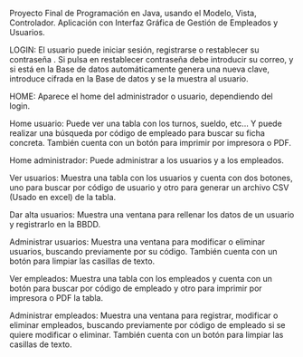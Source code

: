 Proyecto Final de Programación en Java, usando el Modelo, Vista, Controlador. Aplicación con Interfaz Gráfica de Gestión de Empleados y Usuarios.

LOGIN:
El usuario puede iniciar sesión, registrarse o restablecer su contraseña . Si pulsa en restablecer contraseña debe introducir su correo, y si está en la Base de datos automáticamente genera una nueva clave, introduce cifrada en la Base de datos y se la muestra al usuario.
 
HOME: Aparece el home del administrador o usuario, dependiendo del login.

Home usuario: Puede ver una tabla con los turnos, sueldo, etc... Y puede realizar una búsqueda por código de empleado para buscar su ficha concreta. También cuenta con un botón para imprimir por impresora o PDF.

Home administrador: Puede administrar a los usuarios y a los empleados.

Ver usuarios: Muestra una tabla con los usuarios y cuenta con dos botones, uno para buscar por código de usuario y otro para generar un archivo CSV (Usado en excel) de la tabla.

Dar alta usuarios: Muestra una ventana para rellenar los datos de un usuario y registrarlo en la BBDD.

Administrar usuarios: Muestra una ventana para modificar o eliminar usuarios, buscando previamente por su código. También cuenta con un botón para limpiar las casillas de texto.

Ver empleados: Muestra una tabla con los empleados y cuenta con un botón para buscar por código de empleado y otro para imprimir por impresora o PDF la tabla.

Administrar empleados: Muestra una ventana para registrar, modificar o eliminar empleados, buscando previamente por código de empleado si se quiere modificar o eliminar. También cuenta con un botón para limpiar las casillas de texto.
